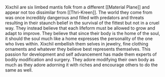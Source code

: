 Xixchil are six limbed mantis folk from a different [[Material Plane]] and appear not too dissimilar from [[Thri-Kreen]]. The world they come from was once incredibly dangerous and filled with predators and threats resulting in their staunch belief in the survival of the fittest but not in a cruel way. They instead believe that each lifeform must be allowed to grow and adapt to improve. They believe that since their body is the home of the soul, it should the soul much like a home expresses the personality of the one who lives within. Xixchil embellish them selves in jewelry, fine clothing ornaments and whatever they believe best represents themselves. This passion for development and self advancement has made them experts of bodily modification and surgery. They adore modifying their own body as much as they adore adorning it with riches and encourage others to do the same as well. 